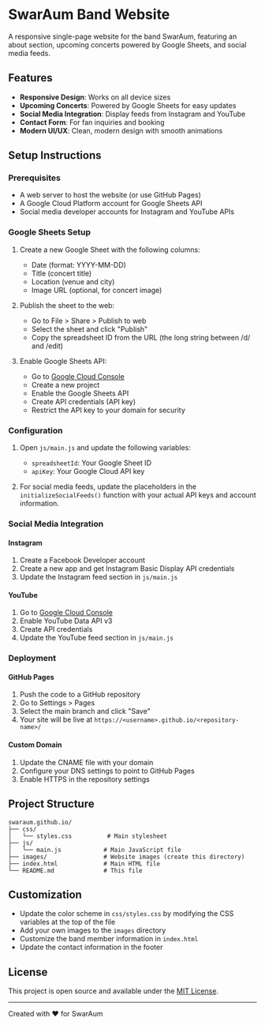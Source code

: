 # SwarAum Band Website

A responsive single-page website for the band SwarAum, featuring an about section, upcoming concerts powered by Google Sheets, and social media feeds.

## Features

- **Responsive Design**: Works on all device sizes
- **Upcoming Concerts**: Powered by Google Sheets for easy updates
- **Social Media Integration**: Display feeds from Instagram and YouTube
- **Contact Form**: For fan inquiries and booking
- **Modern UI/UX**: Clean, modern design with smooth animations

## Setup Instructions

### Prerequisites

- A web server to host the website (or use GitHub Pages)
- A Google Cloud Platform account for Google Sheets API
- Social media developer accounts for Instagram and YouTube APIs

### Google Sheets Setup

1. Create a new Google Sheet with the following columns:
   - Date (format: YYYY-MM-DD)
   - Title (concert title)
   - Location (venue and city)
   - Image URL (optional, for concert image)

2. Publish the sheet to the web:
   - Go to File > Share > Publish to web
   - Select the sheet and click "Publish"
   - Copy the spreadsheet ID from the URL (the long string between /d/ and /edit)

3. Enable Google Sheets API:
   - Go to [Google Cloud Console](https://console.cloud.google.com/)
   - Create a new project
   - Enable the Google Sheets API
   - Create API credentials (API key)
   - Restrict the API key to your domain for security

### Configuration

1. Open `js/main.js` and update the following variables:
   - `spreadsheetId`: Your Google Sheet ID
   - `apiKey`: Your Google Cloud API key

2. For social media feeds, update the placeholders in the `initializeSocialFeeds()` function with your actual API keys and account information.

### Social Media Integration

#### Instagram
1. Create a Facebook Developer account
2. Create a new app and get Instagram Basic Display API credentials
3. Update the Instagram feed section in `js/main.js`

#### YouTube
1. Go to [Google Cloud Console](https://console.cloud.google.com/)
2. Enable YouTube Data API v3
3. Create API credentials
4. Update the YouTube feed section in `js/main.js`

### Deployment

#### GitHub Pages
1. Push the code to a GitHub repository
2. Go to Settings > Pages
3. Select the main branch and click "Save"
4. Your site will be live at `https://<username>.github.io/<repository-name>/`

#### Custom Domain
1. Update the CNAME file with your domain
2. Configure your DNS settings to point to GitHub Pages
3. Enable HTTPS in the repository settings

## Project Structure

```
swaraum.github.io/
├── css/
│   └── styles.css          # Main stylesheet
├── js/
│   └── main.js            # Main JavaScript file
├── images/                # Website images (create this directory)
├── index.html             # Main HTML file
└── README.md              # This file
```

## Customization

- Update the color scheme in `css/styles.css` by modifying the CSS variables at the top of the file
- Add your own images to the `images` directory
- Customize the band member information in `index.html`
- Update the contact information in the footer

## License

This project is open source and available under the [MIT License](LICENSE).

---

Created with ❤️ for SwarAum
